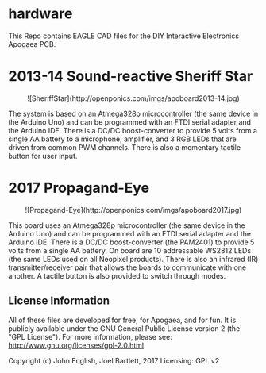 hardware
========

This Repo contains EAGLE CAD files for the DIY Interactive Electronics Apogaea PCB.

2013-14 Sound-reactive Sheriff Star
=======================================
<center>
![SheriffStar](http://openponics.com/imgs/apoboard2013-14.jpg)
</center>

The system is based on an Atmega328p microcontroller (the same device in the Arduino Uno) and can be programmed with an FTDI serial adapter and the Arduino IDE. There is a DC/DC boost-converter to provide 5 volts from a single AA battery to a microphone, amplifier, and 3 RGB LEDs that are driven from common PWM channels. There is also a momentary tactile button for user input.

2017 Propagand-Eye
=======================================
<center>
![Propagand-Eye](http://openponics.com/imgs/apoboard2017.jpg)
</center>

This board uses an Atmega328p microcontroller (the same device in the Arduino Uno) and can be programmed with an FTDI serial adapter and the Arduino IDE. There is a DC/DC boost-converter (the PAM2401) to provide 5 volts from a single AA battery. On board are 10 addressable WS2812 LEDs (the same LEDs used on all Neopixel products). There is also an infrared (IR) transmitter/receiver pair that allows the boards to communicate with one another. A tactile button is also provided to switch through modes.


License Information
-------------------

All of these files are developed for free, for Apogaea, and for fun. It is publicly available under the GNU General Public License version 2 (the "GPL License"). For more information, please see: http://www.gnu.org/licenses/gpl-2.0.html

Copyright (c) John English, Joel Bartlett, 2017 Licensing: GPL v2
